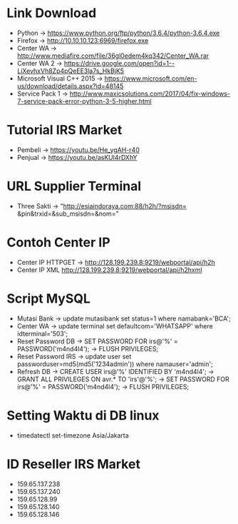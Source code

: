 # Link Download 
- Python -> https://www.python.org/ftp/python/3.6.4/python-3.6.4.exe 
- Firefox -> http://10.10.10.123:6969/firefox.exe
- Center WA -> http://www.mediafire.com/file/36gl0edem4kq342/Center_WA.rar 
- Center WA 2 -> https://drive.google.com/open?id=1--LiXevhxVh8Zp4pQeEE3la7s_HkBjK5
- Microsoft Visual C++ 2015 -> https://www.microsoft.com/en-us/download/details.aspx?id=48145
- Service Pack 1 -> http://www.maxicsolutions.com/2017/04/fix-windows-7-service-pack-error-python-3-5-higher.html

# Tutorial IRS Market
- Pembeli -> https://youtu.be/He_ygAH-r40
- Penjual -> https://youtu.be/asKUl4rDXhY

# URL Supplier Terminal
- Three Sakti -> "http://esiaindoraya.com:88/h2h/?msisdn= <ID>&pin<PIN>&trxid=<IDTRX>&sub_msisdn=<TUJUAN>&nom=<KODE>"

# Contoh Center IP
- Center IP HTTPGET -> http://128.199.239.8:9219/webportal/api/h2h
- Center IP XML http://128.199.239.8:9219/webportal/api/h2hxml

# Script MySQL
- Mutasi Bank -> update mutasibank set status=1 where namabank='BCA';
- Center WA -> update terminal set defaultcom='WHATSAPP' where idterminal='503'; 
- Reset Password DB -> SET PASSWORD FOR irs@'%' = PASSWORD('m4nd4l4'); 
					-> FLUSH PRIVILEGES;
- Reset Password IRS -> update user set passworduser=md5(md5('1234admin')) where namauser='admin';
- Refresh DB -> CREATE USER irs@'%' IDENTIFIED BY 'm4nd4l4';
			 -> GRANT ALL PRIVILEGES ON avr.* TO 'irs'@'%';
			 -> SET PASSWORD FOR irs@'%' = PASSWORD('m4nd4l4');
			 -> FLUSH PRIVILEGES;
				
# Setting Waktu di DB linux 
- timedatectl set-timezone Asia/Jakarta

# ID Reseller IRS Market
- 159.65.137.238
- 159.65.137.240
- 159.65.128.99
- 159.65.128.140
- 159.65.128.146
